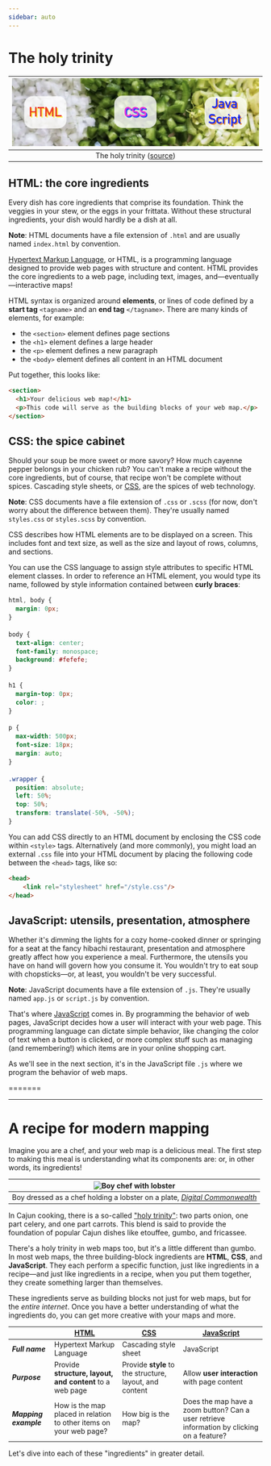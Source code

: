 ```yaml
---
sidebar: auto
---
```


# The holy trinity

|![The holy trinity](./media/trinity-example.png)
|:---:|
|The holy trinity ([source](https://www.redbeansanderic.com/what-is-the-holy-trinity-of-creole-and-cajun-cooking/))

## HTML: the core ingredients

Every dish has core ingredients that comprise its foundation. Think the veggies in your stew, or the eggs in your frittata. Without these structural ingredients, your dish would hardly be a dish at all.

<aside>

**Note**: HTML documents have a file extension of `.html` and are usually named `index.html` by convention.

</aside>

[Hypertext Markup Language](https://en.wikipedia.org/wiki/HTML), or HTML, is a programming language designed to provide web pages with structure and content. HTML provides the core ingredients to a web page, including text, images, and—eventually—interactive maps!

HTML syntax is organized around **elements**, or lines of code defined by a **start tag** `<tagname>` and an **end tag** `</tagname>`. There are many kinds of elements, for example:

- the `<section>` element defines page sections
- the `<h1>` element defines a large header
- the `<p>` element defines a new paragraph
- the `<body>` element defines all content in an HTML document

Put together, this looks like:

```html
<section>
  <h1>Your delicious web map!</h1>
  <p>This code will serve as the building blocks of your web map.</p>
</section>
```

## CSS: the spice cabinet

Should your soup be more sweet or more savory? How much cayenne pepper belongs in your chicken rub? You can't make a recipe without the core ingredients, but of course, that recipe won't be complete without spices. Cascading style sheets, or [CSS](https://www.w3schools.com/css/css_intro.asp), are the spices of web technology.

<aside>

**Note**: CSS documents have a file extension of `.css` or `.scss` (for now, don't worry about the difference between them). They're usually named `styles.css` or `styles.scss` by convention.

</aside>

CSS describes how HTML elements are to be displayed on a screen. This includes font and text size, as well as the size and layout of rows, columns, and sections.

You can use the CSS language to assign style attributes to specific HTML element classes. In order to reference an HTML element, you would type its name, followed by style information contained between **curly braces**:

```css
html, body {
  margin: 0px;
}

body {
  text-align: center;
  font-family: monospace;
  background: #fefefe;
}

h1 {
  margin-top: 0px;
  color: ;
}

p {
  max-width: 500px;
  font-size: 18px;
  margin: auto;
}

.wrapper {
  position: absolute;
  left: 50%;
  top: 50%;
  transform: translate(-50%, -50%);
}
```

You can add CSS directly to an HTML document by enclosing the CSS code within `<style>` tags. Alternatively (and more commonly), you might load an external `.css` file into your HTML document by placing the following code between the `<head>` tags, like so:

```html
<head>
    <link rel="stylesheet" href="/style.css"/>
</head>
```

## JavaScript: utensils, presentation, atmosphere

Whether it's dimming the lights for a cozy home-cooked dinner or springing for a seat at the fancy hibachi restaurant, presentation and atmosphere greatly affect how you experience a meal. Furthermore, the utensils you have on hand will govern how you consume it. You wouldn't try to eat soup with chopsticks—or, at least, you wouldn't be very successful.

<aside>

**Note**: JavaScript documents have a file extension of `.js`. They're usually named `app.js` or `script.js` by convention.

</aside>

That's where [JavaScript](https://www.w3schools.com/js/js_intro.asp) comes in. By programming the behavior of web pages, JavaScript decides how a user will interact with your web page. This programming language can dictate simple behavior, like changing the color of text when a button is clicked, or more complex stuff such as managing (and remembering!) which items are in your online shopping cart.

As we'll see in the next section, it's in the JavaScript file `.js` where we program the behavior of web maps.

<!-- ## Putting it all together

In the [Codepen](https://codepen.io/) example below, you can toggle between the ingredients of a static web page while simultaneously viewing the page as it's rendered. Take a moment to click through each file—the HTML, SCSS, and JS—and see if you can parse out the syntax. What are the key elements of each file? How do they correspond to the rendered web page?

<html>
<p class="codepen" data-height="300" data-default-tab="html,result" data-slug-hash="WNMOdem" data-user="codepen" style="height: 300px; box-sizing: border-box; display: flex; align-items: center; justify-content: center; border: 2px solid; margin: 1em 0; padding: 1em;">
  <span>See the Pen <a href="https://codepen.io/itspangler/pen/WNMOdem">
  Your Delicious Web Map</a> by Ian (<a href="https://codepen.io/team/codepen">@codepen</a>)
  on <a href="https://codepen.io">CodePen</a>.</span>
</p>
<script async src="https://cpwebassets.codepen.io/assets/embed/ei.js"></script>
</html>

### Challenge

<Hideable>

Once you've familiarized yourself with the ingredients, click "Edit on Codepen" and make a few changes to the code:

- 

</Hideable> -->
=======

---

# A recipe for modern mapping

Imagine you are a chef, and your web map is a delicious meal. The first step to making this meal is understanding what its components are: or, in other words, its ingredients!

|![Boy chef with lobster](https://iiif.digitalcommonwealth.org/iiif/2/commonwealth:pz50hc948/108,75,1468,982/full/0/default.jpg)
|:---:|
|Boy dressed as a chef holding a lobster on a plate, _[Digital Commonwealth](https://www.digitalcommonwealth.org/search/commonwealth:pz50hc930)_

In Cajun cooking, there is a so-called ["holy trinity"](https://www.nola.com/entertainment_life/eat-drink/article_b33ce87d-77f1-56b9-a32e-fc725b5a4de5.html): two parts onion, one part celery, and one part carrots. This blend is said to provide the foundation of popular Cajun dishes like etouffee, gumbo, and fricassee.

There's a holy trinity in web maps too, but it's a little different than gumbo. In most web maps, the three building-block ingredients are **HTML**, **CSS**, and **JavaScript**. They each perform a specific function, just like ingredients in a recipe—and just like ingredients in a recipe, when you put them together, they create something larger than themselves.

These ingredients serve as building blocks not just for web maps, but for the *entire internet*. Once you have a better understanding of what the ingredients do, you can get more creative with your maps and more.

| | [HTML](https://www.w3schools.com/html/html_intro.asp) | [CSS](https://developer.mozilla.org/en-US/docs/Learn/CSS/First_steps/What_is_CSS)       | [JavaScript](https://developer.mozilla.org/en-US/docs/Learn/JavaScript/First_steps/What_is_JavaScript)      |
|--------------- | --------------- | ------------- | ---------------- |
| **_Full name_** | Hypertext Markup Language | Cascading style sheet | JavaScript |
| **_Purpose_** | Provide **structure, layout, and content** to a web page | Provide **style** to the structure, layout, and content | Allow **user interaction** with page content |
| **_Mapping example_** | How is the map placed in relation to other items on your web page? | How big is the map? | Does the map have a zoom button? Can a user retrieve information by clicking on a feature? |

Let's dive into each of these "ingredients" in greater detail.

<!-- 


## Differences between desktop and web mapping

[QGIS](https://cartinal.leventhalmap.org/guides/getting-started-with-qgis/) is an excellent software for creating spatial data and static maps, but it's not as good for generating interactive maps that you can share on the web.

This table details a few key differences between creating maps with a desktop GIS software (like QGIS) and creating maps in a web environment.

|  | Desktop       | Web mapping      |
| --------------- | ------------- | ---------------- |
| **_Purpose_** | Project-oriented; best for data creation, manipulation, and analysis | Tool- and app-oriented; best for data visualization and user interactivity |
| **_Interface_** | Point-and-click or drag-and-drop in a graphical user interface | Edit raw files in a text editor or integrated development environment |
| **_Formats_** | Shapefiles for vector data, GeoTIFFs for raster data | GeoJSON for vector data, tile services for raster data |
| **_Programming languages_** | Python for spatial analysis and geoprocessing | HTML for structure, CSS for style, JavaScript for interaction |

<aside>

**Note**: One of the reasons that web mapping isn't ideal for spatial analysis is that modern web browsers are restricted 

</aside>

## What is Leaflet?

Test

## Getting started with Glitch

Glitch, a web tool for real-time app development, will serve as our "home base" in this tutorial. It's where you'll store all your spatial data, as well as edit the files that will structure your web map.

To open your first Glitch project:

1. Navigate to [Glitch's website](https://glitch.com) and create an account
2. Open up our [LMEC data viz starter pack](https://glitch.com/~lmec-dv-starter), a Glitch project that functions as a web map template
3. Click `"Remix your own"`

Welcome to your first Glitch project! You should see something like this:

|![glitch project](../media/glitchgif.gif)
|:--:|

<aside>

**Note:** Glitch automatically names remixed projects with three random words (mine above is called "brawny-resolute-tick"), so give your new project a better name. You can change the name by clicking `Settings` > `Edit project details`.

</aside>

There are three panes in the Glitch app. On the left side, the **file tree** shows all the files that comprise your project. In the middle, the **file editor** allows you to edit those files directly. And on the right side, the **preview pane** provides a fully rendered and actively updated view of your app.

In the preview pane, the web map is currently being rendered by three files in your file tree:

1. `index.html`
2. `script.js`
3. `style.css`

| | index.html | styles.css       | script.js      |
|--------------- | --------------- | ------------- | ---------------- |
| **_Language_** | [HTML](https://www.w3schools.com/html/html_intro.asp) | [CSS](https://developer.mozilla.org/en-US/docs/Learn/CSS/First_steps/What_is_CSS) | [JavaScript](https://developer.mozilla.org/en-US/docs/Learn/JavaScript/First_steps/What_is_JavaScript) |
| **_Purpose_** | Provide **structure, layout, and content** to a web page | Provide **style** to the structure, layout, and content | Allow **user interaction** with page content |
| **_Example_** | What text appears on your web page? Where does the map go? | In what font will the text be rendered? How big is the map? | Does the map have a zoom button? Can a user retrieve information by clicking on a feature? |

Each of these files contains code, or instructions, which tell a computer how to render parts of a page. Let's explore each file individually and see how changing its content affects our map.

### Dive into `index.html`

In your project, click on `index.html` to view its contents. You'll see a lot of angular brackets `< >`, or **tags**, throughout the file. Navigate to the section below...

```html
<section class="top-matter mb-4">
    <div class="glitchButton m-3" style="float:right;z-index:3">
    <img
        src="https://s3.us-east-2.wasabisys.com/lmec-public-files/images/LMEC_compass_transparent.png"
        id="lmec-logo"
        alt="LMEC Logo"
    />
    </div>
    <div class="container">
    <h1 class="heading is-size-2 has-text-centered">
        Project Name Goes
    </h1>
    <p class="has-text-centered">
        You can add some text here.
    </p>
    </div>
</section>
```
<aside>

**Note:** Titles like `index.html`, `styles.css`, and `script.js` are _mainly_ named as such by convention.

</aside>

...  and make a few changes!

1. Update the project name between the `<h1>` tags
2. Add some text between the `<p>` tags
3. OPTIONAL: Trade out the LMEC logo for a different one (you can do this by replacing the URL between quotes at the `src` tag with a different URL )

For an in-depth description of what different HTML tags and elements mean, check out [Mozilla's documentation on the topic](https://developer.mozilla.org/en-US/docs/Web/HTML). What else might you want to add or change about the structure of this page?

### Dive into `styles.css` -->
